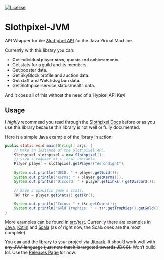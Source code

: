 [![License](https://img.shields.io/badge/License-BSD%203--Clause-blue.svg)](https://opensource.org/licenses/BSD-3-Clause)
# Slothpixel-JVM
API Wrapper for the [Slothpixel API](https://docs.slothpixel.me) for the Java Virtual Machine.

Currently with this library you can:
 * Get individual player stats, quests and achievements.
 * Get stats for a guild and its members.
 * Get booster data.
 * Get SkyBlock profile and auction data.
 * Get staff and Watchdog ban data.
 * Get Slothpixel service status/health data.  

And it does all of this without the need of a Hypixel API Key!
## Usage
I *highly* recommend you read through the [Slothpixel Docs](https://docs.slothpixel.me/) before or as you use this library because this library is not well or fully documented.  

Here is a simple Java example of the library in action:
```java
public static void main(String[] args) {
    // Make an instance of the Slothpixel API.
    Slothpixel slothpixel = new Slothpixel();
    // Save a request as a local variable.
    Player player = slothpixel.getPlayer("Aerondight");

    System.out.println("UUID: " + player.getUuid());
    System.out.println("Karma: " + player.getKarma());
    System.out.println("Discord: " + player.getLinks().getDiscord());

    // Save a specific game's stats.
    TKR tkr = player.getStats().getTkr();

    System.out.println("Coins: " + tkr.getCoins());
    System.out.println("Gold Trophies: " + tkr.getTrophies().getGold());
}
```
More examples can be found in [src/test](https://github.com/mew/Slothpixel-JVM/tree/master/src/test). 
Currently there are examples in [Java](https://github.com/mew/Slothpixel-JVM/tree/master/src/test/java/zone/nora/slothpixel/example/java), 
[Kotlin](https://github.com/mew/Slothpixel-JVM/tree/master/src/test/kotlin/zone/nora/slothpixel/example/kotlin) and 
[Scala](https://github.com/mew/Slothpixel-JVM/tree/master/src/test/scala/zone/nora/slothpixel/example/scala)
(as of right now, the Scala ones are the most complete).

~~You can add the library to your project via [Jitpack](https://jitpack.io/#mew/slothpixel-jvm/). It should work well with any JVM language (just note that it is targeted towards JDK 8).~~ Won't build lol. Use the [Releases Page](https://github.com/mew/Slothpixel-JVM/releases) for now.
